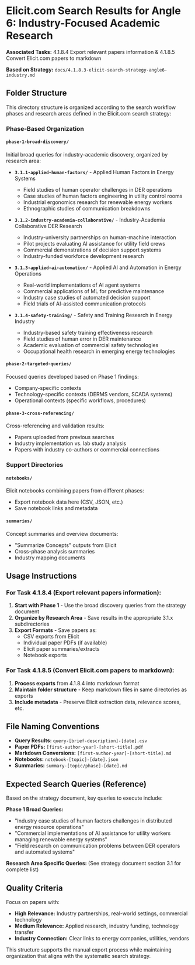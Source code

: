# Elicit.com Search Results for Angle 6: Industry-Focused Academic Research

**Associated Tasks:** 4.1.8.4 Export relevant papers information & 4.1.8.5 Convert Elicit.com papers to markdown

**Based on Strategy:** `docs/4.1.8.3-elicit-search-strategy-angle6-industry.md`

## Folder Structure

This directory structure is organized according to the search workflow phases and research areas defined in the Elicit.com search strategy:

### Phase-Based Organization

#### `phase-1-broad-discovery/`
Initial broad queries for industry-academic discovery, organized by research area:

- **`3.1.1-applied-human-factors/`** - Applied Human Factors in Energy Systems
  - Field studies of human operator challenges in DER operations
  - Case studies of human factors engineering in utility control rooms
  - Industrial ergonomics research for renewable energy workers
  - Ethnographic studies of communication breakdowns

- **`3.1.2-industry-academia-collaborative/`** - Industry-Academia Collaborative DER Research
  - Industry-university partnerships on human-machine interaction
  - Pilot projects evaluating AI assistance for utility field crews
  - Commercial demonstrations of decision support systems
  - Industry-funded workforce development research

- **`3.1.3-applied-ai-automation/`** - Applied AI and Automation in Energy Operations
  - Real-world implementations of AI agent systems
  - Commercial applications of ML for predictive maintenance
  - Industry case studies of automated decision support
  - Field trials of AI-assisted communication protocols

- **`3.1.4-safety-training/`** - Safety and Training Research in Energy Industry
  - Industry-based safety training effectiveness research
  - Field studies of human error in DER maintenance
  - Academic evaluation of commercial safety technologies
  - Occupational health research in emerging energy technologies

#### `phase-2-targeted-queries/`
Focused queries developed based on Phase 1 findings:
- Company-specific contexts
- Technology-specific contexts (DERMS vendors, SCADA systems)
- Operational contexts (specific workflows, procedures)

#### `phase-3-cross-referencing/`
Cross-referencing and validation results:
- Papers uploaded from previous searches
- Industry implementation vs. lab study analysis
- Papers with industry co-authors or commercial connections

### Support Directories

#### `notebooks/`
Elicit notebooks combining papers from different phases:
- Export notebook data here (CSV, JSON, etc.)
- Save notebook links and metadata

#### `summaries/`
Concept summaries and overview documents:
- "Summarize Concepts" outputs from Elicit
- Cross-phase analysis summaries
- Industry mapping documents

## Usage Instructions

### For Task 4.1.8.4 (Export relevant papers information):

1. **Start with Phase 1** - Use the broad discovery queries from the strategy document
2. **Organize by Research Area** - Save results in the appropriate 3.1.x subdirectories
3. **Export Formats** - Save papers as:
   - CSV exports from Elicit
   - Individual paper PDFs (if available)
   - Elicit paper summaries/extracts
   - Notebook exports

### For Task 4.1.8.5 (Convert Elicit.com papers to markdown):

1. **Process exports** from 4.1.8.4 into markdown format
2. **Maintain folder structure** - Keep markdown files in same directories as exports
3. **Include metadata** - Preserve Elicit extraction data, relevance scores, etc.

## File Naming Conventions

- **Query Results:** `query-[brief-description]-[date].csv`
- **Paper PDFs:** `[first-author-year]-[short-title].pdf`  
- **Markdown Conversions:** `[first-author-year]-[short-title].md`
- **Notebooks:** `notebook-[topic]-[date].json`
- **Summaries:** `summary-[topic/phase]-[date].md`

## Expected Search Queries (Reference)

Based on the strategy document, key queries to execute include:

**Phase 1 Broad Queries:**
- "Industry case studies of human factors challenges in distributed energy resource operations"
- "Commercial implementations of AI assistance for utility workers managing renewable energy systems"
- "Field research on communication problems between DER operators and automated systems"

**Research Area Specific Queries:** (See strategy document section 3.1 for complete list)

## Quality Criteria

Focus on papers with:
- **High Relevance:** Industry partnerships, real-world settings, commercial technology
- **Medium Relevance:** Applied research, industry funding, technology transfer
- **Industry Connection:** Clear links to energy companies, utilities, vendors

This structure supports the manual export process while maintaining organization that aligns with the systematic search strategy.